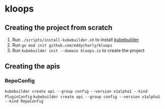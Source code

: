 # kloops

## Creating the project from scratch

1. Run `./scripts/install-kubebuilder.sh` to install [kubebuilder](https://github.com/kubernetes-sigs/kubebuilder)
1. Run `go mod init github.com/eddycharly/kloops`
1. Run `kubebuilder init --domain kloops.io` to create the project

## Creating the apis

### RepoConfig

`kubebuilder create api --group config --version v1alpha1 --kind PluginConfig`
`kubebuilder create api --group config --version v1alpha1 --kind RepoConfig`
